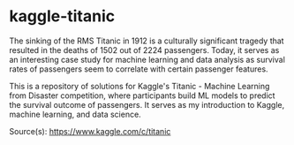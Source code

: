 # kaggle-titanic
The sinking of the RMS Titanic in 1912 is a culturally significant tragedy that resulted in the deaths of 1502 out of 2224 passengers. Today, it serves as an interesting case study for machine learning and data analysis as survival rates of passengers seem to correlate with certain passenger features.

This is a repository of solutions for Kaggle's Titanic - Machine Learning from Disaster competition, where participants build ML models to predict the survival outcome of passengers. It serves as my introduction to Kaggle, machine learning, and data science.

Source(s):
https://www.kaggle.com/c/titanic

